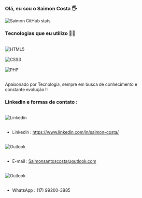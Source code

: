 ### Olá, eu sou o Saimon Costa 🖐


![Saimon GitHub stats](https://github-readme-stats.vercel.app/api?username=SaimonCosta&show_icons=true&theme=dracula)


### Tecnologias que eu utilizo 👨‍💻

<div style="display: inline_block"><br/>                                                                                                
  <img align="center" alt= "HTML5" src="https://img.shields.io/badge/HTML5-E34F26?style=for-the-badge&logo=html5&logoColor=white" /> 
  </div>
  
  <div style="display: inline_block"><br/>
  <img align="center" alt= "CSS3" src="https://img.shields.io/badge/CSS3-1572B6?style=for-the-badge&logo=css3&logoColor=white" />
  </div>
  
  <div style="display: inline_block"><br/>
  <img align="center" alt= "PHP" src="https://img.shields.io/badge/PHP-777BB4?style=for-the-badge&logo=php&logoColor=white" />
  </div><br/>
  
  
  Apaixonado por Tecnologia, sempre em busca de conhecimento e constante evolução !! 
  
  
  
  ### Linkedin e formas de contato : 
  
  <div style="display: inline_block"><br/>
  <img align="center" alt= "Linkedin" src="https://img.shields.io/badge/LinkedIn-0077B5?style=for-the-badge&logo=linkedin&logoColor=white" />
  </div><br/>
  
  - Linkedin : https://www.linkedin.com/in/saimon-costa/ </br>  



  <div style="display: inline_block"><br/>
  <img align="center" alt= "Outlook" src="https://img.shields.io/badge/Microsoft_Outlook-0078D4?style=for-the-badge&logo=microsoft-outlook&logoColor=white" />
  </div><br/>
  
  - E-mail : Saimonsantoscosta@outlook.com 


 <div style="display: inline_block"><br/>
  <img align="center" alt= "Outlook" src="https://img.shields.io/badge/WhatsApp-25D366?style=for-the-badge&logo=whatsapp&logoColor=white" />
  </div><br/>
  
  - WhatsApp : (17) 99200-3885


  
 
  
  





